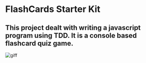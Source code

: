 # FlashCards Starter Kit

## This project dealt with writing a javascript program using TDD. It is a console based flashcard quiz game.

![giff](https://github.com/banjaminh/Flashcards-Project/assets/128344939/f24844ba-7470-476d-90a1-f9046202f873)
